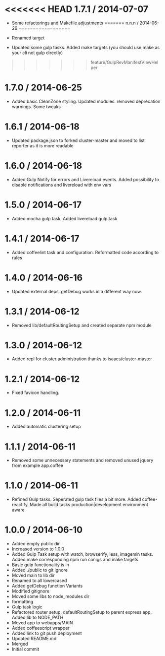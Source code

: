 
<<<<<<< HEAD
1.7.1 / 2014-07-07 
==================
 * Some refactorings and Makefile adjustments
=======
n.n.n / 2014-06-26 
==================

 * Renamed target
 * Updated some gulp tasks. Added make targets (you should use make as your cli not gulp directly)
>>>>>>> feature/GulpRevManifestViewHelper

1.7.0 / 2014-06-25 
==================

 * Added basic CleanZone styling. Updated modules. removed deprecation warnings. Some tweaks

1.6.1 / 2014-06-18 
==================

 * Updated package.json to forked cluster-master and moved to list reporter as it is more readable

1.6.0 / 2014-06-18 
==================

 * Added Gulp Notify for errors and Livereload events. Added possibility to disable notifications and livereload with env vars

1.5.0 / 2014-06-17 
==================

 * Added mocha gulp task. Added livereload gulp task

1.4.1 / 2014-06-17 
==================

 * Added coffeelint task and configuration. Reformatted code according to rules

1.4.0 / 2014-06-16 
==================

 * Updated external deps. getDebug works in a different way now.

1.3.1 / 2014-06-12 
==================

 * Removed lib/defaultRoutingSetup and created separate npm module

1.3.0 / 2014-06-12 
==================

 * Added repl for cluster administration thanks to isaacs/cluster-master

1.2.1 / 2014-06-12 
==================

 * Fixed favicon handling.

1.2.0 / 2014-06-11 
==================

 * Added automatic clustering setup

1.1.1 / 2014-06-11 
==================

 * Removed some unnecessary statements and removed unused jquery from example app.coffee

1.1.0 / 2014-06-11 
==================

 * Refined Gulp tasks. Seperated gulp task files a bit more. Added coffee-reactify. Made all build tasks production|development environment aware

1.0.0 / 2014-06-10 
==================

 * Added empty public dir
 * Increased version to 1.0.0
 * Added Gulp Task setup with watch, browserify, less, imagemin tasks. Added make corresponding npm run conigs and make targets
 * Basic gulp functionality is in
 * Added ./public to git ignore
 * Moved main to lib dir
 * Renamed to all lowercased
 * Added getDebug function Variants
 * Modified gitignore
 * Moved some libs to node_modules dir
 * formatting
 * Gulp task logic
 * Refactored router setup, defaultRoutingSetup to parent express app. Added lib to NODE_PATH
 * Moved app to webapps/MAIN
 * Added coffeescript wrapper
 * Added link to git push deployment
 * Updated README.md
 * Merged
 * Initial commit
